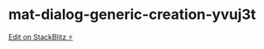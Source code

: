 # mat-dialog-generic-creation-yvuj3t

[Edit on StackBlitz ⚡️](https://stackblitz.com/edit/mat-dialog-generic-creation-yvuj3t)